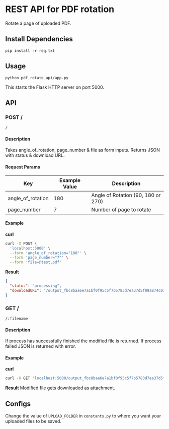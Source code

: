 # REST API for PDF rotation

Rotate a page of uploaded PDF.

## Install Dependencies

```pip install -r req.txt```

## Usage
```python pdf_rotate_api/app.py```

This starts the Flask HTTP server on port 5000.

## API

### **POST** /
```/```

#### Description
Takes angle_of_rotation, page_number & file as form inputs. Returns JSON with status & download URL.

#### Request Params
Key|Example Value|Description
---|---|---
angle_of_rotation|180|Angle of Rotation (90, 180 or 270)
page_number|7|Number of page to rotate
#### Example
**curl**
```bash
curl -X POST \
  'localhost:5000' \
  --form 'angle_of_rotation="180"' \
  --form 'page_number="7"' \
  --form 'file=@test.pdf'
```
**Result**
```json
{
  "status": "processing",
  "downloadURL": "/output_fbc8baa6e7a1bf0f95c5f7b5783d7ea37d5f09a874c037bdc1373d10c12df29dtest.pdf"
}
``` 

### **GET** /
```/:filename```

#### Description
If process has successfully finished the modified file is returned. If process failed JSON is returned with error. 

#### Example
**curl**
```bash
curl -X GET 'localhost:5000/output_fbc8baa6e7a1bf0f95c5f7b5783d7ea37d5f09a874c037bdc1373d10c12df29dtest.pdf'
```
**Result**
Modified file gets downloaded as attachment. 

## Configs

Change the value of `UPLOAD_FOLDER` in `constants.py` to where you want your uploaded files to be saved.